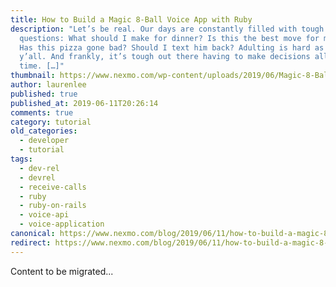 ```yaml
---
title: How to Build a Magic 8-Ball Voice App with Ruby
description: "Let’s be real. Our days are constantly filled with tough
  questions: What should I make for dinner? Is this the best move for my career?
  Has this pizza gone bad? Should I text him back? Adulting is hard as heck,
  y’all. And frankly, it’s tough out there having to make decisions all of the
  time. […]"
thumbnail: https://www.nexmo.com/wp-content/uploads/2019/06/Magic-8-Ball_1200x600.jpg
author: laurenlee
published: true
published_at: 2019-06-11T20:26:14
comments: true
category: tutorial
old_categories:
  - developer
  - tutorial
tags:
  - dev-rel
  - devrel
  - receive-calls
  - ruby
  - ruby-on-rails
  - voice-api
  - voice-application
canonical: https://www.nexmo.com/blog/2019/06/11/how-to-build-a-magic-8-ball-voice-app-with-ruby-dr
redirect: https://www.nexmo.com/blog/2019/06/11/how-to-build-a-magic-8-ball-voice-app-with-ruby-dr
---
```

Content to be migrated...